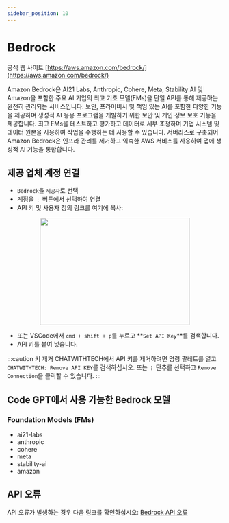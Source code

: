 ```yaml
---
sidebar_position: 10
---
```


# Bedrock

공식 웹 사이트 [https://aws.amazon.com/bedrock/](https://aws.amazon.com/bedrock/)

Amazon Bedrock은 AI21 Labs, Anthropic, Cohere, Meta, Stability AI 및 Amazon을 포함한 주요 AI 기업의 최고 기초 모델(FMs)을 단일 API를 통해 제공하는 완전히 관리되는 서비스입니다. 보안, 프라이버시 및 책임 있는 AI를 포함한 다양한 기능을 제공하며 생성적 AI 응용 프로그램을 개발하기 위한 보안 및 개인 정보 보호 기능을 제공합니다. 최고 FMs을 테스트하고 평가하고 데이터로 세부 조정하며 기업 시스템 및 데이터 원본을 사용하여 작업을 수행하는 데 사용할 수 있습니다. 서버리스로 구축되어 Amazon Bedrock은 인프라 관리를 제거하고 익숙한 AWS 서비스를 사용하여 앱에 생성적 AI 기능을 통합합니다.

## 제공 업체 계정 연결
- `Bedrock`을 `제공자`로 선택
- 계정을 `⋮` 버튼에서 선택하여 연결
- API 키 및 사용자 정의 링크를 여기에 복사:
  
<p align="center">
      <img width="350" height="250" src="https://github.com/davila7/code-gpt-docs/assets/37567214/f777df34-a667-4f52-87df-0a3d70dae4d2" />
</p>

- 또는 VSCode에서 `cmd + shift + p`를 누르고 **`Set API Key`**를 검색합니다.
- API 키를 붙여 넣습니다.

:::caution 키 제거
CHATWITHTECH에서 API 키를 제거하려면 명령 팔레트를 열고 `CHATWITHTECH: Remove API KEY`를 검색하십시오. 또는 `⋮` 단추를 선택하고 `Remove Connection`을 클릭할 수 있습니다.
:::

## Code GPT에서 사용 가능한 Bedrock 모델

### Foundation Models (FMs)
- ai21-labs
- anthropic
- cohere
- meta
- stability-ai
- amazon

## API 오류
API 오류가 발생하는 경우 다음 링크를 확인하십시오: [Bedrock API 오류](https://aws.amazon.com/bedrock/api-errors)

